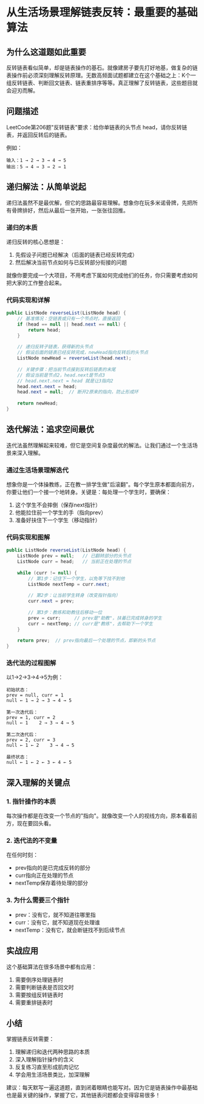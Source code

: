 # 从生活场景理解链表反转：最重要的基础算法

## 为什么这道题如此重要
反转链表看似简单，却是链表操作的基石。就像建房子要先打好地基，做复杂的链表操作前必须深刻理解反转原理。无数高频面试题都建立在这个基础之上：K个一组反转链表、判断回文链表、链表重排序等等。真正理解了反转链表，这些题目就会迎刃而解。

## 问题描述
LeetCode第206题"反转链表"要求：给你单链表的头节点 head，请你反转链表，并返回反转后的链表。

例如：
```
输入：1 → 2 → 3 → 4 → 5
输出：5 → 4 → 3 → 2 → 1
```

## 递归解法：从简单说起
递归法虽然不是最优解，但它的思路最容易理解。想象你在玩多米诺骨牌，先把所有骨牌排好，然后从最后一张开始，一张张往回推。

### 递归的本质
递归反转的核心思想是：
1. 先假设子问题已经解决（后面的链表已经反转完成）
2. 然后解决当前节点如何与已反转部分衔接的问题

就像你要完成一个大项目，不用考虑下属如何完成他们的任务，你只需要考虑如何把大家的工作整合起来。

### 代码实现和详解
```java
public ListNode reverseList(ListNode head) {
    // 基准情况：空链表或只有一个节点时，直接返回
    if (head == null || head.next == null) {
        return head;
    }
    
    // 递归反转子链表，获得新的头节点
    // 假设后面的链表已经反转完成，newHead指向反转后的头节点
    ListNode newHead = reverseList(head.next);
    
    // 关键步骤：把当前节点接到反转后链表的末尾
    // 假设当前是节点2，head.next是节点3
    // head.next.next = head 就是让3指向2
    head.next.next = head;
    head.next = null;  // 断开2原来的指向，防止形成环
    
    return newHead;
}
```

## 迭代解法：追求空间最优
迭代法虽然理解起来较难，但它是空间复杂度最优的解法。让我们通过一个生活场景来深入理解。

### 通过生活场景理解迭代
想象你是一个体操教练，正在教一排学生做"后滚翻"。每个学生原本都面向前方，你要让他们一个接一个地转身。关键是：每处理一个学生时，要确保：
1. 这个学生不会摔倒（保存next指针）
2. 他能拉住前一个学生的手（指向prev）
3. 准备好扶住下一个学生（移动指针）

### 代码实现和图解
```java
public ListNode reverseList(ListNode head) {
    ListNode prev = null;   // 已翻转部分的头节点
    ListNode curr = head;   // 当前正在处理的节点
    
    while (curr != null) {
        // 第1步：记住下一个学生，以免等下找不到他
        ListNode nextTemp = curr.next;
        
        // 第2步：让当前学生转身（改变指针指向）
        curr.next = prev;
        
        // 第3步：教练和助教往后移动一位
        prev = curr;     // prev是"助教"，扶着已完成转身的学生
        curr = nextTemp; // curr是"教练"，去帮助下一个学生
    }
    
    return prev;  // prev指向最后一个处理的节点，即新的头节点
}
```

### 迭代法的过程图解
以1→2→3→4→5为例：
```
初始状态：
prev = null, curr = 1
null ← 1 → 2 → 3 → 4 → 5

第一次迭代后：
prev = 1, curr = 2
null ← 1    2 → 3 → 4 → 5

第二次迭代后：
prev = 2, curr = 3
null ← 1 ← 2    3 → 4 → 5

最终状态：
null ← 1 ← 2 ← 3 ← 4 ← 5
```

## 深入理解的关键点

### 1. 指针操作的本质
每次操作都是在改变一个节点的"指向"。就像改变一个人的视线方向，原本看着前方，现在要回头看。

### 2. 迭代法的不变量
在任何时刻：
- prev指向的是已完成反转的部分
- curr指向正在处理的节点
- nextTemp保存着待处理的部分

### 3. 为什么需要三个指针
- prev：没有它，就不知道往哪里指
- curr：没有它，就不知道现在处理谁
- nextTemp：没有它，就会断链找不到后续节点

## 实战应用
这个基础算法在很多场景中都有应用：
1. 需要倒序处理链表时
2. 需要判断链表是否回文时
3. 需要按组反转链表时
4. 需要重排链表时

## 小结
掌握链表反转需要：
1. 理解递归和迭代两种思路的本质
2. 深入理解指针操作的含义
3. 反复练习直至形成肌肉记忆
4. 学会用生活场景类比，加深理解

建议：每天默写一遍这道题，直到闭着眼睛也能写对。因为它是链表操作中最基础也是最关键的操作，掌握了它，其他链表问题都会变得容易很多！


